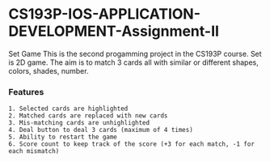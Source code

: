 # CS193P-IOS-APPLICATION-DEVELOPMENT-Assignment-II
Set Game
This is the second progamming project in the CS193P course. 
Set is 2D game. The aim is to match 3 cards all with similar or different shapes, colors, shades, number. 

### Features 

```
1. Selected cards are highlighted
2. Matched cards are replaced with new cards
3. Mis-matching cards are unhighlighted 
4. Deal button to deal 3 cards (maximum of 4 times)
5. Ability to restart the game
6. Score count to keep track of the score (+3 for each match, -1 for each mismatch) 

```
